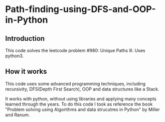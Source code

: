 # Path-finding-using-DFS-and-OOP-in-Python

## Introduction
This code solves the leetcode problem #980: Unique Paths lll. 
Uses python3.

## How it works
This code uses some advanced programming techniques, including recursivity, DFS(Depth First Search), OOP and data structures like a Stack.

It works with python, without using libraries and applying many concepts learned through the years. To do this code I took as reference the book "Problem solving using Algorithms and data strucutres in Python" by Miller and Ranum. 
